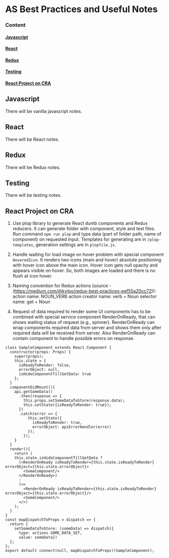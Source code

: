 # AS Best Practices and Useful Notes

### Content
#### [Javascript](#heading1)
#### [React](#heading2)
#### [Redux](#heading3)
#### [Testing](#heading4)
#### [React Project on CRA](#heading5)

<a name="heading1"/>

## Javascript
There will be vanilla javascript notes.


<a name="heading2"/>

## React
There will be React notes.


<a name="heading3"/>

## Redux
There will be Redux notes.


<a name="heading4"/>

## Testing
There will be testing notes.


<a name="heading5"/>

## React Project on CRA

1. Use plop library to generate React dumb components and Redux reducers. It can generate folder with component, style and test files. Run command `npm run plop` and type data (part of folder path, name of component) on requested input. Templates for generating are in `/plop-templates`, generation settings are in `plopfile.js`.

2. Handle waiting for load image on hover problem with special component `HoveredIcon`. It renders two icons (main and hover) absolute positioning with hover icon above the main icon. Hover icon gets null opacity and appears visible on hover. So, both images are loaded and there is no flush at icon hover.

3. Naming convention for Redux actions (source - (https://medium.com/@kylpo/redux-best-practices-eef55a20cc72)):
action name: NOUN_VERB
action creator name: verb + Noun
selector name: get + Noun
  
  
4. Request of data required to render some UI components has to be combined with special service component RenderOnReady, that can shows waiting status of request (e.g., spinner). RenderOnReady can wrap components required data from server and shows them only after required data will be received from server. Also RenderOnReady can contain component to handle possible errors on response.
```
class SampleComponent extends React.Component {
  constructor(props: Props) {
    super(props);
    this.state = {
      isReadyToRender: false,
      errorObject: null,
      isHideComponentTillGetData: true
    };
  }
  componentDidMount(){
    api.getSomeData()
      .then(response => {
        this.props.setSomeDataToStore(response.data);
        this.setState({isReadyToRender: true});
      })
      .catch(error => {
          this.setState({
            isReadyToRender: true,
            errorObject: apiErrorHandler(error)
          });
        });    
    }
  }
  render(){
    return (
    this.state.isHideComponentTillGetData ? 
      (<RenderOnReady isReadyToRender={this.state.isReadyToRender} errorObject={this.state.errorObject}>
        <SomeComponent/>
      </RenderOnReady>)
      :
      (<>
        <RenderOnReady isReadyToRender={this.state.isReadyToRender} errorObject={this.state.errorObject}/>
        <SomeComponent/>
      </>)
    );
  }
}
const mapDispatchToProps = dispatch => {
  return {
    setSomeDataToStore: (someData) => dispatch({
      type: actions.SOME_DATA_SET,
      value: someData})
  };
};
export default connect(null, mapDispatchToProps)(SampleComponent);
```




